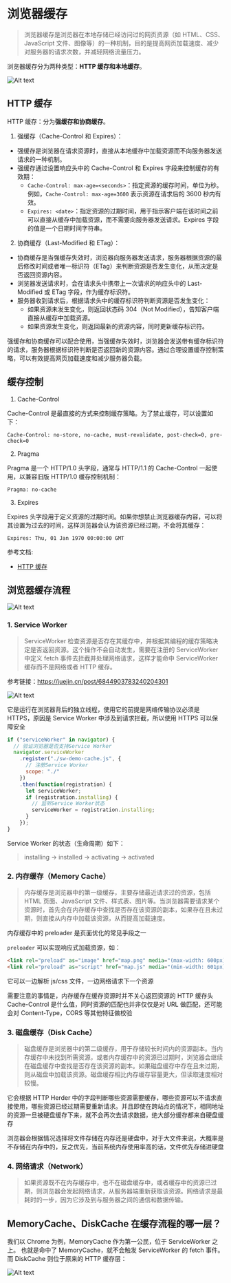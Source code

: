 # 浏览器缓存

> 浏览器缓存是浏览器在本地存储已经访问过的网页资源（如 HTML、CSS、JavaScript 文件、图像等）的一种机制，目的是提高网页加载速度、减少对服务器的请求次数，并减轻网络流量压力。

浏览器缓存分为两种类型：**HTTP 缓存和本地缓存**。

![Alt text](image-22.png)

## HTTP 缓存

HTTP 缓存：分为**强缓存和协商缓存**。

1. 强缓存（Cache-Control 和 Expires）：
  - 强缓存是浏览器在请求资源时，直接从本地缓存中加载资源而不向服务器发送请求的一种机制。
  - 强缓存通过设置响应头中的 Cache-Control 和 Expires 字段来控制缓存的有效期：
    - `Cache-Control: max-age=<seconds>`：指定资源的缓存时间，单位为秒。例如，`Cache-Control: max-age=3600` 表示资源在请求后的 3600 秒内有效。
    - `Expires: <date>`：指定资源的过期时间，用于指示客户端在该时间之前可以直接从缓存中加载资源，而不需要向服务器发送请求。Expires 字段的值是一个日期时间字符串。
2. 协商缓存（Last-Modified 和 ETag）：
  - 协商缓存是当强缓存失效时，浏览器向服务器发送请求，服务器根据资源的最后修改时间或者唯一标识符（ETag）来判断资源是否发生变化，从而决定是否返回资源内容。
  - 浏览器发送请求时，会在请求头中携带上一次请求的响应头中的 Last-Modified 或 ETag 字段，作为缓存标识符。
  - 服务器收到请求后，根据请求头中的缓存标识符判断资源是否发生变化：
    - 如果资源未发生变化，则返回状态码 304（Not Modified），告知客户端直接从缓存中加载资源。
    - 如果资源发生变化，则返回最新的资源内容，同时更新缓存标识符。

强缓存和协商缓存可以配合使用，当强缓存失效时，浏览器会发送带有缓存标识符的请求，服务器根据标识符判断是否返回新的资源内容。通过合理设置缓存控制策略，可以有效提高网页加载速度和减少服务器负载。

## 缓存控制

1. Cache-Control

Cache-Control 是最直接的方式来控制缓存策略。为了禁止缓存，可以设置如下：

```http
Cache-Control: no-store, no-cache, must-revalidate, post-check=0, pre-check=0
```

2. Pragma

Pragma 是一个 HTTP/1.0 头字段，通常与 HTTP/1.1 的 Cache-Control 一起使用，以兼容旧版 HTTP/1.0 缓存控制机制：

```http
Pragma: no-cache
```

3. Expires

Expires 头字段用于定义资源的过期时间。如果你想禁止浏览器缓存内容，可以将其设置为过去的时间，这样浏览器会认为该资源已经过期，不会将其缓存：

```http
Expires: Thu, 01 Jan 1970 00:00:00 GMT
```


参考文档:
- [HTTP 缓存](https://developer.mozilla.org/zh-cn/docs/web/http/caching_faq#%E7%BC%93%E5%AD%98%E6%8E%A7%E5%88%B6)

## 浏览器缓存流程

![Alt text](image-23.png)

### 1. Service Worker

> ServiceWorker 检查资源是否存在其缓存中，并根据其编程的缓存策略决定是否返回资源。这个操作不会自动发生，需要在注册的 ServiceWorker 中定义 fetch 事件去拦截并处理网络请求，这样才能命中 ServiceWorker 缓存而不是网络或者 HTTP 缓存。

参考链接：https://juejin.cn/post/6844903783240204301

![Alt text](image-25.png)

它是运行在浏览器背后的独立线程，使用它的前提是网络传输协议必须是 HTTPS，原因是 Service Worker 中涉及到请求拦截，所以使用 HTTPS 可以保障安全

```js
if ("serviceWorker" in navigator) {
  // 验证浏览器是否支持Service Worker
  navigator.serviceWorker
    .register("./sw-demo-cache.js", {
      // 注册Service Worker
      scope: "./"
    })
    .then(function(registration) {
      let serviceWorker;
      if (registration.installing) {
        // 监听Service Worker状态
        serviceWorker = registration.installing;
      }
    });
}
```

Service Worker 的状态（生命周期）如下：

> installing → installed → activating → activated


### 2. 内存缓存（Memory Cache）

> 内存缓存是浏览器中的第一级缓存，主要存储最近请求过的资源，包括 HTML 页面、JavaScript 文件、样式表、图片等。当浏览器需要请求某个资源时，首先会在内存缓存中查找是否存在该资源的副本，如果存在且未过期，则直接从内存中加载该资源，从而提高加载速度。

内存缓存中的 preloader 是页面优化的常见手段之一

`preloader` 可以实现响应式加载资源，如：

```html
<link rel="preload" as="image" href="map.png" media="(max-width: 600px)" />
<link rel="preload" as="script" href="map.js" media="(min-width: 601px)" />

```

它可以一边解析 js/css 文件，一边网络请求下一个资源

需要注意的事情是，内存缓存在缓存资源时并不关心返回资源的 HTTP 缓存头 Cache-Control 是什么值，同时资源的匹配也并非仅仅是对 URL 做匹配，还可能会对 Content-Type，CORS 等其他特征做校验



### 3. 磁盘缓存（Disk Cache）

> 磁盘缓存是浏览器中的第二级缓存，用于存储较长时间内的资源副本。当内存缓存中未找到所需资源，或者内存缓存中的资源已过期时，浏览器会继续在磁盘缓存中查找是否存在该资源的副本。如果磁盘缓存中存在且未过期，则从磁盘中加载该资源。磁盘缓存相比内存缓存容量更大，但读取速度相对较慢。

它会根据 HTTP Herder 中的字段判断哪些资源需要缓存，哪些资源可以不请求直接使用，哪些资源已经过期需要重新请求。并且即使在跨站点的情况下，相同地址的资源一旦被硬盘缓存下来，就不会再次去请求数据，绝大部分缓存都来自硬盘缓存

浏览器会根据情况选择将文件存储在内存还是硬盘中，对于大文件来说，大概率是不存储在内存中的，反之优先，当前系统内存使用率高的话，文件优先存储进硬盘

### 4. 网络请求（Network）
> 如果资源既不在内存缓存中，也不在磁盘缓存中，或者缓存中的资源已过期，则浏览器会发起网络请求，从服务器端重新获取该资源。网络请求是最耗时的一步，因为它涉及到与服务器之间的通信和数据传输。


## MemoryCache、DiskCache 在缓存流程的哪一层？

我们以 Chrome 为例，MemoryCache 作为第一公民，位于 ServiceWorker 之上。
也就是命中了 MemoryCache，就不会触发 ServiceWorker 的 fetch 事件。
而 DiskCache 则位于原来的 HTTP 缓存层：

![Alt text](image-24.png)